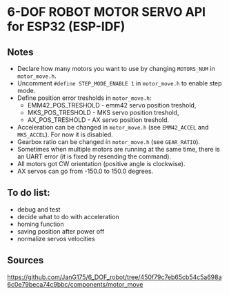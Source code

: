 # 6-DOF ROBOT MOTOR SERVO API for ESP32 (ESP-IDF) 

## Notes
* Declare how many motors you want to use by changing `MOTORS_NUM` in `motor_move.h`.
* Uncomment `#define STEP_MODE_ENABLE 1` in `motor_move.h` to enable step mode.
* Define position error tresholds in `motor_move.h`:
    * EMM42_POS_TRESHOLD - emm42 servo position treshold,
    * MKS_POS_TRESHOLD - MKS servo position treshold,
    * AX_POS_TRESHOLD - AX servo position treshold.
* Acceleration can be changed in `motor_move.h` (see `EMM42_ACCEL` and `MKS_ACCEL`). For now it is disabled.
* Gearbox ratio can be changed in `motor_move.h` (see `GEAR_RATIO`).
* Sometimes when multiple motors are running at the same time, there is an UART error (it is fixed by resending the command).
* All motors got CW orientation (positive angle is clockwise).
* AX servos can go from -150.0 to 150.0 degrees.

## To do list:
* debug and test
* decide what to do with acceleration
* homing function
* saving position after power off
* normalize servos velocities

## Sources
https://github.com/JanG175/6_DOF_robot/tree/450f79c7eb65cb54c5a698a6c0e79beca74c9bbc/components/motor_move